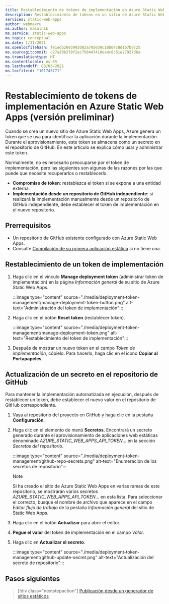 ```yaml
---
title: Restablecimiento de tokens de implementación en Azure Static Web Apps (versión preliminar)
description: Restablecimiento de tokens en un sitio de Azure Static Web Apps
services: static-web-apps
author: webmaxru
ms.author: masalnik
ms.service: static-web-apps
ms.topic: conceptual
ms.date: 1/31/2021
ms.openlocfilehash: fe1edb2693993d02a705039c18b04c8d1b7b9725
ms.sourcegitcommit: c27a20b278f2ac758447418ea4c8c61e27927d6a
ms.translationtype: HT
ms.contentlocale: es-ES
ms.lasthandoff: 03/03/2021
ms.locfileid: "101743771"
---
```

# <a name="reset-deployment-tokens-in-azure-static-web-apps-preview"></a>Restablecimiento de tokens de implementación en Azure Static Web Apps (versión preliminar)

Cuando se crea un nuevo sitio de Azure Static Web Apps, Azure genera un token que se usa para identificar la aplicación durante la implementación. Durante el aprovisionamiento, este token se almacena como un secreto en el repositorio de GitHub. En este artículo se explica cómo usar y administrar este token.

Normalmente, no es necesario preocuparse por el token de implementación, pero las siguientes son algunas de las razones por las que puede que necesite recuperarlos o restablecerlo.

* **Compromiso de token**: restablezca el token si se expone a una entidad externa.
* **Implementación desde un repositorio de GitHub independiente**: si realizará la implementación manualmente desde un repositorio de GitHub independiente, debe establecer el token de implementación en el nuevo repositorio.

## <a name="prerequisites"></a>Prerrequisitos

- Un repositorio de GitHub existente configurado con Azure Static Web Apps.
- Consulte [Compilación de su primera aplicación estática](getting-started.md) si no tiene una.

## <a name="reset-a-deployment-token"></a>Restablecimiento de un token de implementación

1. Haga clic en el vínculo **Manage deployment token** (administrar token de implementación) en la página _Información general_ de su sitio de Azure Static Web Apps.

    :::image type="content" source="./media/deployment-token-management/manage-deployment-token-button.png" alt-text="Administración del token de implementación":::

1. Haga clic en el botón **Reset token** (restablecer token).

    :::image type="content" source="./media/deployment-token-management/manage-deployment-token.png" alt-text="Restablecimiento del token de implementación":::

1. Después de mostrar un nuevo token en el campo _Token de implementación_, cópielo. Para hacerlo, haga clic en el icono **Copiar al Portapapeles**.


## <a name="update-a-secret-in-the-github-repository"></a>Actualización de un secreto en el repositorio de GitHub

Para mantener la implementación automatizada en ejecución, después de restablecer un token, debe establecer el nuevo valor en el repositorio de GitHub correspondiente.

1. Vaya al repositorio del proyecto en GitHub y haga clic en la pestaña **Configuración**.
1. Haga clic en el elemento de menú **Secretos**. Encontrará un secreto generado durante el aprovisionamiento de aplicaciones web estáticas denominado _AZURE_STATIC_WEB_APPS_API_TOKEN_... en la sección _Secretos del repositorio_.

    :::image type="content" source="./media/deployment-token-management/github-repo-secrets.png" alt-text="Enumeración de los secretos de repositorio":::

    > [!NOTE]
    > Si ha creado el sitio de Azure Static Web Apps en varias ramas de este repositorio, se mostrarán varios secretos _AZURE_STATIC_WEB_APPS_API_TOKEN_... en esta lista. Para seleccionar el correcto, busque el nombre de archivo que aparece en el campo _Editar flujo de trabajo_ de la pestaña _Información general_ del sitio de Static Web Apps.

1. Haga clic en el botón **Actualizar** para abrir el editor.
1. **Pegue el valor** del token de implementación en el campo _Valor_.
1. Haga clic en **Actualizar el secreto**.

    :::image type="content" source="./media/deployment-token-management/github-update-secret.png" alt-text="Actualización del secreto de repositorio":::

## <a name="next-steps"></a>Pasos siguientes

> [!div class="nextstepaction"]
> [Publicación desde un generador de sitios estáticos](publish-gatsby.md)
